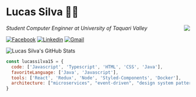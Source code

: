 # Lucas Silva 👨‍💻

<img align='right' src="http://clubedosgeeks.com.br/wp-content/uploads/2016/01/demonstra%C3%A7%C3%A3o.gif">
<p><em>Student Computer Enginner at University of Taquari Valley</br></em></p>

[![Facebook](https://img.shields.io/badge/-Facebook-222222?style=flat-square&logo=Facebook&logoColor=white&link=https://www.facebook.com/profile.php?id=100003843147027)](https://www.facebook.com/profile.php?id=100003843147027)
[![Linkedin](https://img.shields.io/badge/-LinkedIn-222222?style=flat-square&logo=Linkedin&logoColor=white&link=https://www.linkedin.com/in/lucas-michel-silva-0759b8177/)](https://www.linkedin.com/in/lucas-michel-silva-0759b8177/)
[![Gmail](https://img.shields.io/badge/-Gmail-222222?style=flat-square&logo=Gmail&logoColor=white&link=mailto:lucas.silva15@universo.univates.br)](mailto:lucas.silva15@universo.univates.br)

<img align="center" src="https://github-readme-stats.vercel.app/api?username=lucassilva15&show_icons=true&hide_border=true" alt="Lucas Silva's GitHub Stats">


```javascript
const lucassilva15 = {
  code: ['Javascript', 'Typescript', 'HTML', 'CSS', 'Java'],
  favoriteLanguage: ['Java', 'Javascript'],
  tools: ['React', 'Redux', 'Node', 'Styled-Components', 'Docker'],
  architecture: ["microservices", "event-driven", "design system pattern"]
}
```
